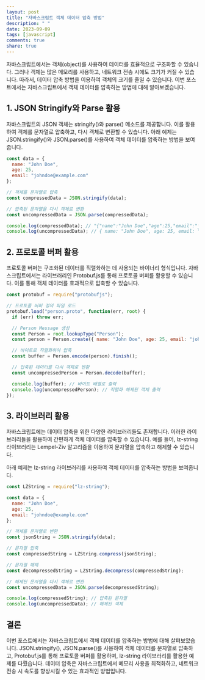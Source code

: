 ```yaml
---
layout: post
title: "자바스크립트 객체 데이터 압축 방법"
description: " "
date: 2023-09-09
tags: [javascript]
comments: true
share: true
---
```


자바스크립트에서는 객체(object)를 사용하여 데이터를 효율적으로 구조화할 수 있습니다. 그러나 객체는 많은 메모리를 사용하고, 네트워크 전송 시에도 크기가 커질 수 있습니다. 따라서, 데이터 압축 방법을 이용하여 객체의 크기를 줄일 수 있습니다. 이번 포스트에서는 자바스크립트에서 객체 데이터를 압축하는 방법에 대해 알아보겠습니다.

## 1. JSON Stringify와 Parse 활용

자바스크립트의 JSON 객체는 stringify()와 parse() 메소드를 제공합니다. 이를 활용하여 객체를 문자열로 압축하고, 다시 객체로 변환할 수 있습니다. 아래 예제는 JSON.stringify()와 JSON.parse()를 사용하여 객체 데이터를 압축하는 방법을 보여줍니다.

```javascript
const data = {
  name: "John Doe",
  age: 25,
  email: "johndoe@example.com"
};

// 객체를 문자열로 압축
const compressedData = JSON.stringify(data);

// 압축된 문자열을 다시 객체로 변환
const uncompressedData = JSON.parse(compressedData);

console.log(compressedData); // "{"name":"John Doe","age":25,"email":"johndoe@example.com"}"
console.log(uncompressedData); // { name: "John Doe", age: 25, email: "johndoe@example.com" }
```

## 2. 프로토콜 버퍼 활용

프로토콜 버퍼는 구조화된 데이터를 직렬화하는 데 사용되는 바이너리 형식입니다. 자바스크립트에서는 라이브러리인 Protobuf.js를 통해 프로토콜 버퍼를 활용할 수 있습니다. 이를 통해 객체 데이터를 효과적으로 압축할 수 있습니다.

```javascript
const protobuf = require("protobufjs");

// 프로토콜 버퍼 정의 파일 로드
protobuf.load("person.proto", function(err, root) {
  if (err) throw err;

  // Person Message 생성
  const Person = root.lookupType("Person");
  const person = Person.create({ name: "John Doe", age: 25, email: "johndoe@example.com" });

  // 바이트로 직렬화하여 압축
  const buffer = Person.encode(person).finish();

  // 압축된 데이터를 다시 객체로 변환
  const uncompressedPerson = Person.decode(buffer);

  console.log(buffer); // 바이트 배열로 출력
  console.log(uncompressedPerson); // 직렬화 해제된 객체 출력
});
```

## 3. 라이브러리 활용

자바스크립트에는 데이터 압축을 위한 다양한 라이브러리들도 존재합니다. 이러한 라이브러리들을 활용하여 간편하게 객체 데이터를 압축할 수 있습니다. 예를 들어, lz-string 라이브러리는 Lempel-Ziv 알고리즘을 이용하여 문자열을 압축하고 해제할 수 있습니다.

아래 예제는 lz-string 라이브러리를 사용하여 객체 데이터를 압축하는 방법을 보여줍니다.

```javascript
const LZString = require("lz-string");

const data = {
  name: "John Doe",
  age: 25,
  email: "johndoe@example.com"
};

// 객체를 문자열로 변환
const jsonString = JSON.stringify(data);

// 문자열 압축
const compressedString = LZString.compress(jsonString);

// 문자열 해제
const decompressedString = LZString.decompress(compressedString);

// 해제된 문자열을 다시 객체로 변환
const uncompressedData = JSON.parse(decompressedString);

console.log(compressedString); // 압축된 문자열
console.log(uncompressedData); // 해제된 객체
```

## 결론

이번 포스트에서는 자바스크립트에서 객체 데이터를 압축하는 방법에 대해 살펴보았습니다. JSON.stringify(), JSON.parse()를 사용하여 객체 데이터를 문자열로 압축하고, Protobuf.js를 통해 프로토콜 버퍼를 활용하며, lz-string 라이브러리를 활용한 예제를 다뤘습니다. 데이터 압축은 자바스크립트에서 메모리 사용을 최적화하고, 네트워크 전송 시 속도를 향상시킬 수 있는 효과적인 방법입니다.